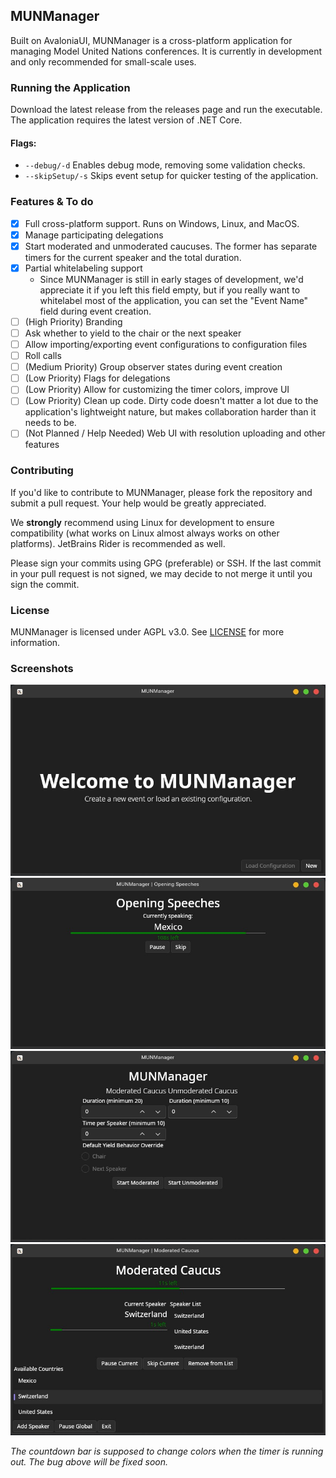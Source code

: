 ## MUNManager
Built on AvaloniaUI, MUNManager is a cross-platform application for managing Model United Nations conferences. It is currently in development and only recommended for small-scale uses.

### Running the Application
Download the latest release from the releases page and run the executable.
The application requires the latest version of .NET Core.

#### Flags:
- `--debug/-d` Enables debug mode, removing some validation checks.
- `--skipSetup/-s` Skips event setup for quicker testing of the application.

### Features & To do
- [x] Full cross-platform support. Runs on Windows, Linux, and MacOS.
- [x] Manage participating delegations
- [x] Start moderated and unmoderated caucuses. The former has separate timers for the current speaker and the total duration.
- [x] Partial whitelabeling support
    - Since MUNManager is still in early stages of development, we'd appreciate it if you left this field empty, but if you really want to whitelabel most of the application, you can set the "Event Name" field during event creation.
- [ ] (High Priority) Branding
- [ ] Ask whether to yield to the chair or the next speaker
- [ ] Allow importing/exporting event configurations to configuration files
- [ ] Roll calls
- [ ] (Medium Priority) Group observer states during event creation
- [ ] (Low Priority) Flags for delegations
- [ ] (Low Priority) Allow for customizing the timer colors, improve UI
- [ ] (Low Priority) Clean up code. Dirty code doesn't matter a lot due to the application's lightweight nature, but makes collaboration harder than it needs to be.
- [ ] (Not Planned / Help Needed) Web UI with resolution uploading and other features

### Contributing
If you'd like to contribute to MUNManager, please fork the repository and submit a pull request. Your help would be greatly appreciated.

We **strongly** recommend using Linux for development to ensure compatibility (what works on Linux almost always works on other platforms). JetBrains Rider is recommended as well.

Please sign your commits using GPG (preferable) or SSH. If the last commit in your pull request is not signed, we may decide to not merge it until you sign the commit.
### License
MUNManager is licensed under AGPL v3.0. See [LICENSE](LICENSE) for more information.

### Screenshots
<img src="Assets/README/Screenshots/Welcome.jpg">
<img src="Assets/README/Screenshots/OpeningSpeeches.jpg">
<img src="Assets/README/Screenshots/Home.jpg">
<img src="Assets/README/Screenshots/ModeratedCaucus.jpg">

*The countdown bar is supposed to change colors when the timer is running out. The bug above will be fixed soon.*